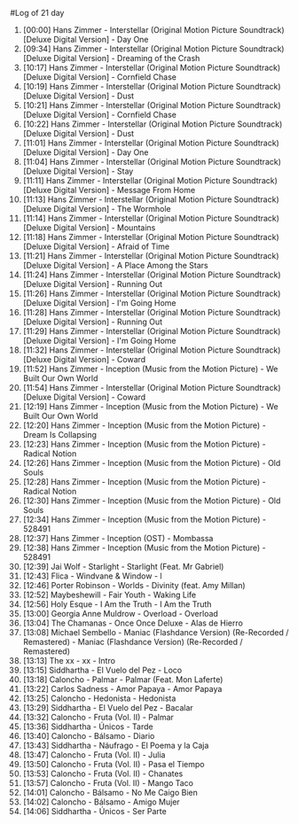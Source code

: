 #Log of 21 day

1. [00:00] Hans Zimmer - Interstellar (Original Motion Picture Soundtrack) [Deluxe Digital Version] - Day One
1. [09:34] Hans Zimmer - Interstellar (Original Motion Picture Soundtrack) [Deluxe Digital Version] - Dreaming of the Crash
1. [10:17] Hans Zimmer - Interstellar (Original Motion Picture Soundtrack) [Deluxe Digital Version] - Cornfield Chase
1. [10:19] Hans Zimmer - Interstellar (Original Motion Picture Soundtrack) [Deluxe Digital Version] - Dust
1. [10:21] Hans Zimmer - Interstellar (Original Motion Picture Soundtrack) [Deluxe Digital Version] - Cornfield Chase
1. [10:22] Hans Zimmer - Interstellar (Original Motion Picture Soundtrack) [Deluxe Digital Version] - Dust
1. [11:01] Hans Zimmer - Interstellar (Original Motion Picture Soundtrack) [Deluxe Digital Version] - Day One
1. [11:04] Hans Zimmer - Interstellar (Original Motion Picture Soundtrack) [Deluxe Digital Version] - Stay
1. [11:11] Hans Zimmer - Interstellar (Original Motion Picture Soundtrack) [Deluxe Digital Version] - Message From Home
1. [11:13] Hans Zimmer - Interstellar (Original Motion Picture Soundtrack) [Deluxe Digital Version] - The Wormhole
1. [11:14] Hans Zimmer - Interstellar (Original Motion Picture Soundtrack) [Deluxe Digital Version] - Mountains
1. [11:18] Hans Zimmer - Interstellar (Original Motion Picture Soundtrack) [Deluxe Digital Version] - Afraid of Time
1. [11:21] Hans Zimmer - Interstellar (Original Motion Picture Soundtrack) [Deluxe Digital Version] - A Place Among the Stars
1. [11:24] Hans Zimmer - Interstellar (Original Motion Picture Soundtrack) [Deluxe Digital Version] - Running Out
1. [11:26] Hans Zimmer - Interstellar (Original Motion Picture Soundtrack) [Deluxe Digital Version] - I'm Going Home
1. [11:28] Hans Zimmer - Interstellar (Original Motion Picture Soundtrack) [Deluxe Digital Version] - Running Out
1. [11:29] Hans Zimmer - Interstellar (Original Motion Picture Soundtrack) [Deluxe Digital Version] - I'm Going Home
1. [11:32] Hans Zimmer - Interstellar (Original Motion Picture Soundtrack) [Deluxe Digital Version] - Coward
1. [11:52] Hans Zimmer - Inception (Music from the Motion Picture) - We Built Our Own World
1. [11:54] Hans Zimmer - Interstellar (Original Motion Picture Soundtrack) [Deluxe Digital Version] - Coward
1. [12:19] Hans Zimmer - Inception (Music from the Motion Picture) - We Built Our Own World
1. [12:20] Hans Zimmer - Inception (Music from the Motion Picture) - Dream Is Collapsing
1. [12:23] Hans Zimmer - Inception (Music from the Motion Picture) - Radical Notion
1. [12:26] Hans Zimmer - Inception (Music from the Motion Picture) - Old Souls
1. [12:28] Hans Zimmer - Inception (Music from the Motion Picture) - Radical Notion
1. [12:30] Hans Zimmer - Inception (Music from the Motion Picture) - Old Souls
1. [12:34] Hans Zimmer - Inception (Music from the Motion Picture) - 528491
1. [12:37] Hans Zimmer - Inception (OST) - Mombassa
1. [12:38] Hans Zimmer - Inception (Music from the Motion Picture) - 528491
1. [12:39] Jai Wolf - Starlight - Starlight (Feat. Mr Gabriel)
1. [12:43] Flica - Windvane & Window - l
1. [12:46] Porter Robinson - Worlds - Divinity (feat. Amy Millan)
1. [12:52] Maybeshewill - Fair Youth - Waking Life
1. [12:56] Holy Esque - I Am the Truth - I Am the Truth
1. [13:00] Georgia Anne Muldrow - Overload - Overload
1. [13:04] The Chamanas - Once Once Deluxe - Alas de Hierro
1. [13:08] Michael Sembello - Maniac (Flashdance Version) (Re-Recorded / Remastered) - Maniac (Flashdance Version) (Re-Recorded / Remastered)
1. [13:13] The xx - xx - Intro
1. [13:15] Siddhartha - El Vuelo del Pez - Loco
1. [13:18] Caloncho - Palmar - Palmar (Feat. Mon Laferte)
1. [13:22] Carlos Sadness - Amor Papaya - Amor Papaya
1. [13:25] Caloncho - Hedonista - Hedonista
1. [13:29] Siddhartha - El Vuelo del Pez - Bacalar
1. [13:32] Caloncho - Fruta (Vol. II) - Palmar
1. [13:36] Siddhartha - Únicos - Tarde
1. [13:40] Caloncho - Bálsamo - Diario
1. [13:43] Siddhartha - Náufrago - El Poema y la Caja
1. [13:47] Caloncho - Fruta (Vol. II) - Julia
1. [13:50] Caloncho - Fruta (Vol. II) - Pasa el Tiempo
1. [13:53] Caloncho - Fruta (Vol. II) - Chanates
1. [13:57] Caloncho - Fruta (Vol. II) - Mango Taco
1. [14:01] Caloncho - Bálsamo - No Me Caigo Bien
1. [14:02] Caloncho - Bálsamo - Amigo Mujer
1. [14:06] Siddhartha - Únicos - Ser Parte
